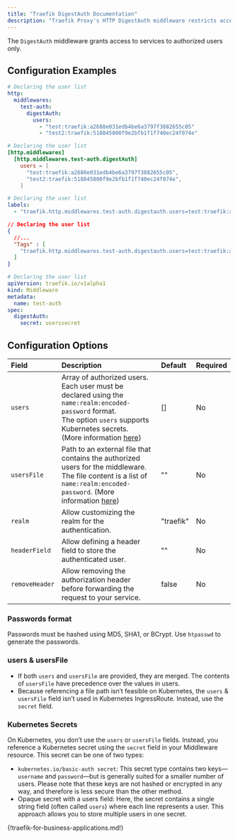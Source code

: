 ```yaml
---
title: "Traefik DigestAuth Documentation"
description: "Traefik Proxy's HTTP DigestAuth middleware restricts access to your services to known users. Read the technical documentation."
---
```


The `DigestAuth` middleware grants access to services to authorized users only.

## Configuration Examples

```yaml tab="Structured (YAML)"
# Declaring the user list
http:
  middlewares:
    test-auth:
      digestAuth:
        users:
          - "test:traefik:a2688e031edb4be6a3797f3882655c05"
          - "test2:traefik:518845800f9e2bfb1f1f740ec24f074e"
```

```toml tab="Structured (TOML)"
# Declaring the user list
[http.middlewares]
  [http.middlewares.test-auth.digestAuth]
    users = [
      "test:traefik:a2688e031edb4be6a3797f3882655c05",
      "test2:traefik:518845800f9e2bfb1f1f740ec24f074e",
    ]
```

```yaml tab="Labels"
# Declaring the user list
labels:
  - "traefik.http.middlewares.test-auth.digestauth.users=test:traefik:a2688e031edb4be6a3797f3882655c05,test2:traefik:518845800f9e2bfb1f1f740ec24f074e"
```

```json tab="Tags"
// Declaring the user list
{
  //...
  "Tags" : [
    "traefik.http.middlewares.test-auth.digestauth.users=test:traefik:a2688e031edb4be6a3797f3882655c05,test2:traefik:518845800f9e2bfb1f1f740ec24f074e"
  ]
}
```

```yaml tab="Kubernetes"
# Declaring the user list
apiVersion: traefik.io/v1alpha1
kind: Middleware
metadata:
  name: test-auth
spec:
  digestAuth:
    secret: userssecret
```

## Configuration Options

| Field      | Description    | Default | Required |
|:-----------|:---------------------------------------------------------------------------------|:--------|:---------|
| `users` | Array of authorized users. Each user must be declared using the `name:realm:encoded-password` format.<br /> The option `users` supports Kubernetes secrets.<br />(More information [here](#users--usersfile))| []  | No      |
| `usersFile` | Path to an external file that contains the authorized users for the middleware. <br />The file content is a list of `name:realm:encoded-password`. (More information [here](#users--usersfile)) | ""      | No      |
| `realm` | Allow customizing the realm for the authentication.| "traefik"      | No      |
| `headerField` | Allow defining a header field to store the authenticated user.| ""      | No      |
| `removeHeader` | Allow removing the authorization header before forwarding the request to your service. | false      | No      |

### Passwords format

Passwords must be hashed using MD5, SHA1, or BCrypt.
Use `htpasswd` to generate the passwords.

### users & usersFile

- If both `users` and `usersFile` are provided, they are merged. The contents of `usersFile` have precedence over the values in users.
- Because referencing a file path isn’t feasible on Kubernetes, the `users` & `usersFile` field isn’t used in Kubernetes IngressRoute. Instead, use the `secret` field.

### Kubernetes Secrets

On Kubernetes, you don’t use the `users` or `usersFile` fields. Instead, you reference a Kubernetes secret using the `secret` field in your Middleware resource. This secret can be one of two types:

- `kubernetes.io/basic-auth secret`: This secret type contains two keys—`username` and `password`—but is generally suited for a smaller number of users. Please note that these keys are not hashed or encrypted in any way, and therefore is less secure than the other method.
- Opaque secret with a users field: Here, the secret contains a single string field (often called `users`) where each line represents a user. This approach allows you to store multiple users in one secret.

{!traefik-for-business-applications.md!}
